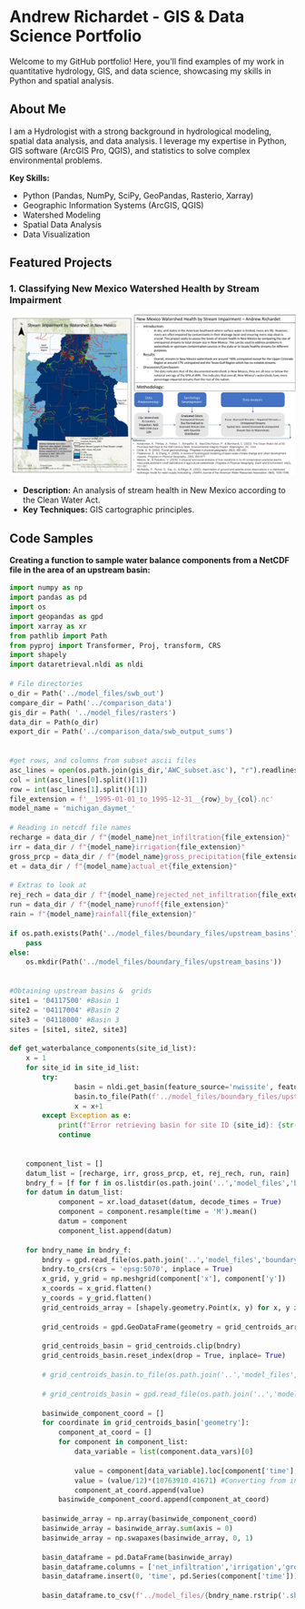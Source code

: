


# Andrew Richardet - GIS & Data Science Portfolio

Welcome to my GitHub portfolio! Here, you'll find examples of my work in quantitative hydrology, GIS, and data science, showcasing my skills in Python and spatial analysis.

## About Me

I am a Hydrologist with a strong background in hydrological modeling, spatial data analysis, and data analysis. I leverage my expertise in Python, GIS software (ArcGIS Pro, QGIS), and statistics to solve complex environmental problems.

**Key Skills:**

* Python (Pandas, NumPy, SciPy, GeoPandas, Rasterio, Xarray)
* Geographic Information Systems (ArcGIS, QGIS)
* Watershed Modeling
* Spatial Data Analysis
* Data Visualization

## Featured Projects

### 1. Classifying New Mexico Watershed Health by Stream Impairment

[![Watershed Analysis Image](Images/PresentationSample-RichardetAndrew.jpg)](flood_risk_analysis/README.md)

* **Description:** An analysis of stream health in New Mexico according to the Clean Water Act.
* **Key Techniques:** GIS cartographic principles.

## Code Samples
**Creating a function to sample water balance components from a NetCDF file in the area of an upstream basin:**
```python
import numpy as np
import pandas as pd
import os
import geopandas as gpd
import xarray as xr
from pathlib import Path
from pyproj import Transformer, Proj, transform, CRS
import shapely
import dataretrieval.nldi as nldi

# File directories
o_dir = Path('../model_files/swb_out')
compare_dir = Path('../comparison_data')
gis_dir = Path( '../model_files/rasters')
data_dir = Path(o_dir)
export_dir = Path('../comparison_data/swb_output_sums')


#get rows, and columns from subset ascii files
asc_lines = open(os.path.join(gis_dir,'AWC_subset.asc'), "r").readlines()
col = int(asc_lines[0].split()[1])
row = int(asc_lines[1].split()[1])
file_extension = f'__1995-01-01_to_1995-12-31__{row}_by_{col}.nc'
model_name = 'michigan_daymet_'

# Reading in netcdf file names
recharge = data_dir / f"{model_name}net_infiltration{file_extension}"
irr = data_dir / f"{model_name}irrigation{file_extension}"
gross_prcp = data_dir / f"{model_name}gross_precipitation{file_extension}"
et = data_dir / f"{model_name}actual_et{file_extension}"

# Extras to look at
rej_rech = data_dir / f"{model_name}rejected_net_infiltration{file_extension}"
run = data_dir / f"{model_name}runoff{file_extension}"
rain = f"{model_name}rainfall{file_extension}"

if os.path.exists(Path('../model_files/boundary_files/upstream_basins')):
    pass
else:
    os.mkdir(Path('../model_files/boundary_files/upstream_basins'))
                  

#Obtaining upstream basins &  grids
site1 = '04117500' #Basin 1
site2 = '04117004' #Basin 2
site3 = '04118000' #Basin 3
sites = [site1, site2, site3]

def get_waterbalance_components(site_id_list):
    x = 1
    for site_id in site_id_list:
        try:
                basin = nldi.get_basin(feature_source='nwissite', feature_id=f'USGS-{site_id}')
                basin.to_file(Path(f'../model_files/boundary_files/upstream_basins/basin{x}_.shp'))
                x = x+1
        except Exception as e:
            print(f"Error retrieving basin for site ID {site_id}: {str(e)}")
            continue


    component_list = []
    datum_list = [recharge, irr, gross_prcp, et, rej_rech, run, rain]
    bndry_f = [f for f in os.listdir(os.path.join('..','model_files','boundary_files','upstream_basins')) if f.endswith('basin.shp')]
    for datum in datum_list:
            component = xr.load_dataset(datum, decode_times = True)
            component = component.resample(time = 'M').mean()
            datum = component
            component_list.append(datum)
            
    for bndry_name in bndry_f:
        bndry = gpd.read_file(os.path.join('..','model_files','boundary_files','upstream_basins',bndry_name))
        bndry.to_crs(crs = 'epsg:5070', inplace = True)
        x_grid, y_grid = np.meshgrid(component['x'], component['y'])
        x_coords = x_grid.flatten()
        y_coords = y_grid.flatten()
        grid_centroids_array = [shapely.geometry.Point(x, y) for x, y in zip(x_coords, y_coords)]

        grid_centroids = gpd.GeoDataFrame(geometry = grid_centroids_array)

        grid_centroids_basin = grid_centroids.clip(bndry)
        grid_centroids_basin.reset_index(drop = True, inplace= True)

        # grid_centroids_basin.to_file(os.path.join('..','model_files','boundary_files','upstream_basins','swb_centroids.shp'), index = False)
        
        # grid_centroids_basin = gpd.read_file(os.path.join('..','model_files','boundary_files','upstream_basins','swb_centroids.shp'))
        
        basinwide_component_coord = []
        for coordinate in grid_centroids_basin['geometry']:
            component_at_coord = []
            for component in component_list:
                data_variable = list(component.data_vars)[0]
                        
                value = component[data_variable].loc[component['time'],np.float64(coordinate.y),np.float64(coordinate.x)].values
                value = (value/12)*(10763910.41671) #Converting from inches of wb component to cubic feet
                component_at_coord.append(value)
            basinwide_component_coord.append(component_at_coord)
            
        basinwide_array = np.array(basinwide_component_coord)
        basinwide_array = basinwide_array.sum(axis = 0)
        basinwide_array = np.swapaxes(basinwide_array, 0, 1)

        basin_dataframe = pd.DataFrame(basinwide_array)
        basin_dataframe.columns = ['net_infiltration','irrigation','gross_precipitation','actual_et','rejected_net_infiltration','runoff','rainfall']
        basin_dataframe.insert(0, 'time', pd.Series(component['time']))

        basin_dataframe.to_csv(f'../model_files/{bndry_name.rstrip('.shp')}.csv', index = False)
